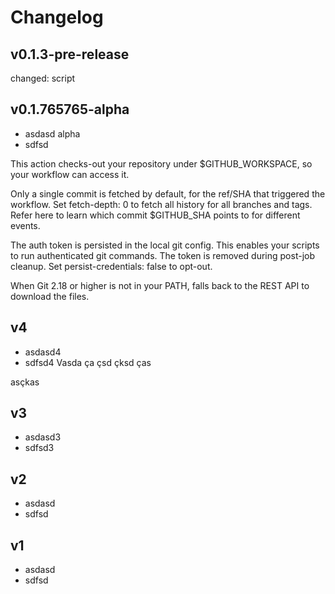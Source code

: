 # Changelog


## v0.1.3-pre-release

changed: script


## v0.1.765765-alpha
- asdasd alpha
- sdfsd 

This action checks-out your repository under $GITHUB_WORKSPACE, so your workflow can access it.

Only a single commit is fetched by default, for the ref/SHA that triggered the workflow. Set fetch-depth: 0 to fetch all history for all branches and tags. Refer here to learn which commit $GITHUB_SHA points to for different events.

The auth token is persisted in the local git config. This enables your scripts to run authenticated git commands. The token is removed during post-job cleanup. Set persist-credentials: false to opt-out.

When Git 2.18 or higher is not in your PATH, falls back to the REST API to download the files.

## v4
- asdasd4
- sdfsd4
Vasda ça çsd
çksd ças

asçkas


## v3
- asdasd3
- sdfsd3

## v2
- asdasd
- sdfsd 


## v1
- asdasd
- sdfsd 
